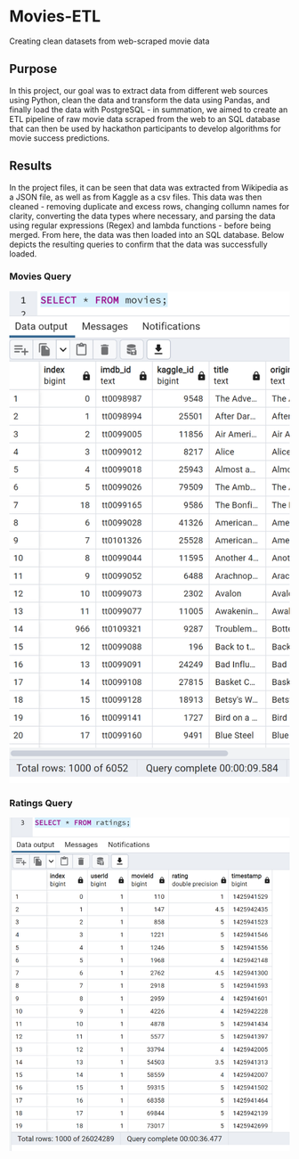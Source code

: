 # Movies-ETL
Creating clean datasets from web-scraped movie data

## Purpose
In this project, our goal was to extract data from different web sources using Python, clean the data and transform the data using Pandas, and finally load the data with PostgreSQL - in summation, we aimed to create an ETL pipeline of raw movie data scraped from the web to an SQL database that can then be used by hackathon participants to develop algorithms for movie success predictions.

## Results
In the project files, it can be seen that data was extracted from Wikipedia as a JSON file, as well as from Kaggle as a csv files. This data was then cleaned - removing duplicate and excess rows, changing collumn names for clarity, converting the data types where necessary, and parsing the data using regular expressions (Regex) and lambda functions - before being merged. From here, the data was then loaded into an SQL database. Below depicts the resulting queries to confirm that the data was successfully loaded.

### Movies Query
![Movies query](https://github.com/chichi-ugo/08_Movies-ETL/blob/main/Resources/movies_query.PNG?raw=true)

### Ratings Query
![Ratings query](https://github.com/chichi-ugo/08_Movies-ETL/blob/main/Resources/ratings_query.PNG?raw=true)
